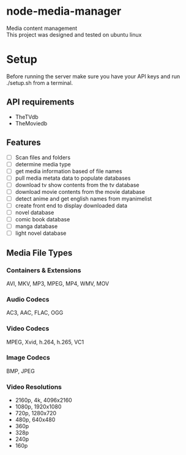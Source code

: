 # node-media-manager
Media content management  
This project was designed and tested on ubuntu linux

# Setup
Before running the server make sure you have your API keys and run ./setup.sh from a terminal.  

## API requirements
- TheTVdb
- TheMoviedb

## Features
- [ ] Scan files and folders
- [ ] determine media type
- [ ] get media information based of file names
- [ ] pull media metata data to populate databases
- [ ] download tv show contents from the tv database
- [ ] download movie contents from the movie database
- [ ] detect anime and get english names from myanimelist
- [ ] create front end to display downloaded data 
- [ ] novel database
- [ ] comic book database
- [ ] manga database
- [ ] light novel database

## Media File Types
### Containers & Extensions
AVI, MKV, MP3, MPEG, MP4, WMV, MOV

### Audio Codecs
AC3, AAC, FLAC, OGG

### Video Codecs
MPEG, Xvid, h.264, h.265, VC1

### Image Codecs
BMP, JPEG

### Video Resolutions
- 2160p, 4k, 4096x2160
- 1080p, 1920x1080
- 720p, 1280x720
- 480p, 640x480
- 360p
- 328p
- 240p
- 160p
